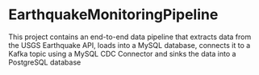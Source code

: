 # EarthquakeMonitoringPipeline
This project contains an end-to-end data pipeline that extracts data from the USGS Earthquake API, loads into a MySQL database, connects it to a Kafka topic using a MySQL CDC Connector and sinks the data into a PostgreSQL database 
